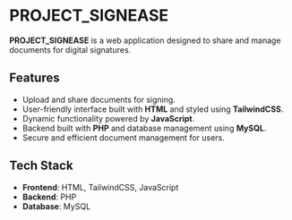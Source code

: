 # PROJECT_SIGNEASE

**PROJECT_SIGNEASE** is a web application designed to share and manage documents for digital signatures.

## Features

- Upload and share documents for signing.  
- User-friendly interface built with **HTML** and styled using **TailwindCSS**.  
- Dynamic functionality powered by **JavaScript**.  
- Backend built with **PHP** and database management using **MySQL**.  
- Secure and efficient document management for users.  

## Tech Stack

- **Frontend**: HTML, TailwindCSS, JavaScript  
- **Backend**: PHP  
- **Database**: MySQL 
